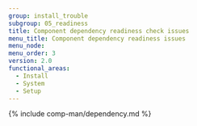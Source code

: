 ```yaml
---
group: install_trouble
subgroup: 05_readiness
title: Component dependency readiness check issues
menu_title: Component dependency readiness issues
menu_node:
menu_order: 3
version: 2.0
functional_areas:
  - Install
  - System
  - Setup
---
```


{% include comp-man/dependency.md %}
